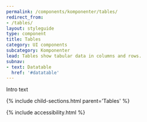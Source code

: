 ```yaml
---
permalink: /components/komponenter/tables/
redirect_from:
- /tables/
layout: styleguide
type: component
title: Tables
category: UI components
subcategory: Komponenter
lead: Tables show tabular data in columns and rows.
subnav:
- text: Datatable
  href: '#datatable'
---
```


<p>Intro text</p>

{% include child-sections.html parent='Tables' %}

{% include accessibility.html %}
